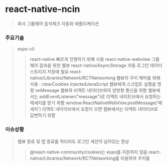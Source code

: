 # react-native-ncin
> 회사 그룹웨어 출석체크 자동화 애플리케이션

### 주요기술
> expo-cli
> > react-native 빠르게 진행하기 위해 사용
> react-native-webview
> > 그룹웨어 접속을 위한 웹뷰
> react-native/AsyncStorage
> > 자동 로그인 데이터 스토리지 저장에 필요
> react-native/Libraries/Network/RCTNetworking
> > 웹뷰의 쿠키 제어를 위해 사용 : clearCookies
> injectedJavaScript
> > 웹뷰에게 스크립트 실행을 명령
> onMessage
> > 웹뷰와 리액트 네이티브와의 양방향 통신을 위함
> > 웹뷰에서는 addEventListener("message")로 리액트 네이트브에서 요청하는 메세지를 받기 위함
> > window.ReactNativeWebView.postMessage('메세지') 리액트 네이이브에서 요청이 오면 웹뷰에서는 리액트 네이티브로 답변하기 위함

### 이슈상황
> 웹뷰 종료 및 앱 종료를 하더라도 로그인 세션이 남아있는 현상
> > @react-native-community/cookies는 expo를 지원하지 않음
> > react-native/Libraries/Network/RCTNetworking를 이용하여 쿠키를 

